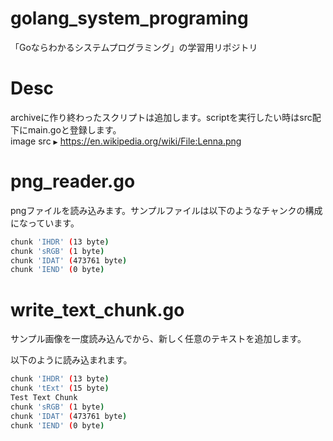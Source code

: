 # golang_system_programing
「Goならわかるシステムプログラミング」の学習用リポジトリ

# Desc
archiveに作り終わったスクリプトは追加します。scriptを実行したい時はsrc配下にmain.goと登録します。  
image src `▶︎`  https://en.wikipedia.org/wiki/File:Lenna.png

# png_reader.go
pngファイルを読み込みます。サンプルファイルは以下のようなチャンクの構成になっています。

```bash
chunk 'IHDR' (13 byte)
chunk 'sRGB' (1 byte)
chunk 'IDAT' (473761 byte)
chunk 'IEND' (0 byte)
```
# write_text_chunk.go
サンプル画像を一度読み込んでから、新しく任意のテキストを追加します。

以下のように読み込まれます。

```bash
chunk 'IHDR' (13 byte)
chunk 'tExt' (15 byte)
Test Text Chunk
chunk 'sRGB' (1 byte)
chunk 'IDAT' (473761 byte)
chunk 'IEND' (0 byte)
```